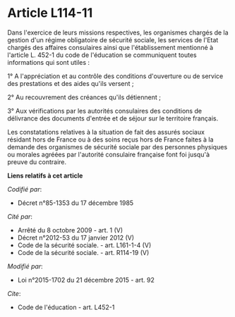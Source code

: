 # Article L114-11

Dans l'exercice de leurs missions respectives, les organismes chargés de la gestion d'un régime obligatoire de sécurité
sociale, les services de l'Etat chargés des affaires consulaires ainsi que l'établissement mentionné à l'article L. 452-1 du
code de l'éducation se communiquent toutes informations qui sont utiles : 

1° A l'appréciation et au contrôle des conditions d'ouverture ou de service des prestations et des aides qu'ils versent ; 

2° Au recouvrement des créances qu'ils détiennent ; 

3° Aux vérifications par les autorités consulaires des conditions de délivrance des documents d'entrée et de séjour sur le
territoire français. 

Les constatations relatives à la situation de fait des assurés sociaux résidant hors de France ou à des soins reçus hors de
France faites à la demande des organismes de sécurité sociale par des personnes physiques ou morales agréées par l'autorité
consulaire française font foi jusqu'à preuve du contraire.

**Liens relatifs à cet article**

_Codifié par_:

  - Décret n°85-1353 du 17 décembre 1985

_Cité par_:

  - Arrêté du 8 octobre 2009 - art. 1 (V)
  - Décret n°2012-53 du 17 janvier 2012 (V)
  - Code de la sécurité sociale. - art. L161-1-4 (V)
  - Code de la sécurité sociale. - art. R114-19 (V)

_Modifié par_:

  - Loi n°2015-1702 du 21 décembre 2015 - art. 92

_Cite_:

  - Code de l'éducation - art. L452-1
